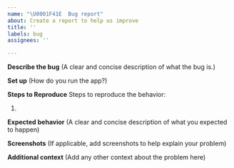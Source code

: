 ```yaml
---
name: "\U0001F41E  Bug report"
about: Create a report to help us improve
title: ''
labels: bug
assignees: ''

---
```


**Describe the bug**
(A clear and concise description of what the bug is.)


**Set up**
(How do you run the app?)


**Steps to Reproduce**
Steps to reproduce the behavior:

1. 

**Expected behavior**
(A clear and concise description of what you expected to happen)

**Screenshots**
(If applicable, add screenshots to help explain your problem)


**Additional context**
(Add any other context about the problem here)
